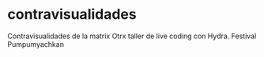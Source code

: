 # contravisualidades
Contravisualidades de la matrix  Otrx taller de live coding con Hydra. Festival Pumpumyachkan
